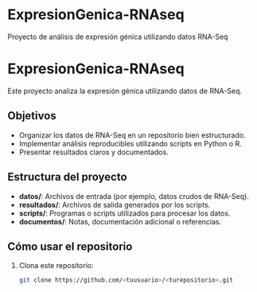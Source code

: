 # ExpresionGenica-RNAseq
Proyecto de análisis de expresión génica utilizando datos RNA-Seq
# ExpresionGenica-RNAseq
Este proyecto analiza la expresión génica utilizando datos de RNA-Seq.

## Objetivos
- Organizar los datos de RNA-Seq en un repositorio bien estructurado.
- Implementar análisis reproducibles utilizando scripts en Python o R.
- Presentar resultados claros y documentados.

## Estructura del proyecto
- **datos/**: Archivos de entrada (por ejemplo, datos crudos de RNA-Seq).
- **resultados/**: Archivos de salida generados por los scripts.
- **scripts/**: Programas o scripts utilizados para procesar los datos.
- **documentos/**: Notas, documentación adicional o referencias.

## Cómo usar el repositorio
1. Clona este repositorio:
   ```bash
   git clone https://github.com/<tuusuario>/<turepositorio>.git
